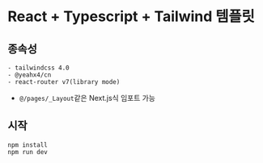 # React + Typescript + Tailwind 템플릿

## 종속성

```
- tailwindcss 4.0
- @yeahx4/cn
- react-router v7(library mode)
```

- `@/pages/_Layout`같은 Next.js식 임포트 가능

## 시작

```
npm install
npm run dev
```
